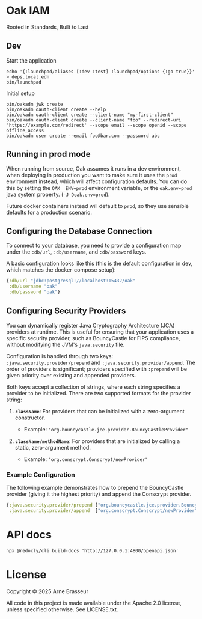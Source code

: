 # Oak IAM

Rooted in Standards, Built to Last 


## Dev

Start the application

```
echo '{:launchpad/aliases [:dev :test] :launchpad/options {:go true}}' > deps.local.edn
bin/launchpad
```

Initial setup

```
bin/oakadm jwk create
bin/oakadm oauth-client create --help
bin/oakadm oauth-client create --client-name "my-first-client"
bin/oakadm oauth-client create --client-name "foo" --redirect-uri 'https://example.com/redirect' --scope email --scope openid --scope offline_access
bin/oakadm user create --email foo@bar.com --password abc
```

## Running in prod mode

When running from source, Oak assumes it runs in a dev environment, when
deploying in production you want to make sure it uses the `prod` environment
instead, which will affect configuration defaults. You can do this by setting
the `OAK__ENV=prod` environment variable, or the `oak.env=prod` java system
property. (`-J-Doak.env=prod`).

Future docker containers instead will default to `prod`, so they use sensible
defaults for a production scenario.

## Configuring the Database Connection

To connect to your database, you need to provide a configuration map under the
`:db/url`, `:db/username`, and `:db/password` keys.

A basic configuration looks like this (this is the default configuration in dev,
which matches the docker-compose setup):

```clj
{:db/url "jdbc:postgresql://localhost:15432/oak"
 :db/username "oak"
 :db/password "oak"}
```

## Configuring Security Providers

You can dynamically register Java Cryptography Architecture (JCA) providers at
runtime. This is useful for ensuring that your application uses a specific
security provider, such as BouncyCastle for FIPS compliance, without modifying
the JVM's `java.security` file.

Configuration is handled through two keys: `:java.security.provider/prepend` and
`:java.security.provider/append`. The order of providers is significant;
providers specified with `:prepend` will be given priority over existing and
appended providers.

Both keys accept a collection of strings, where each string specifies a provider
to be initialized. There are two supported formats for the provider string:

1.  **`className`**: For providers that can be initialized with a zero-argument constructor.

    * Example: `"org.bouncycastle.jce.provider.BouncyCastleProvider"`

2.  **`className/methodName`**: For providers that are initialized by calling a static, zero-argument method.

    * Example: `"org.conscrypt.Conscrypt/newProvider"`

### Example Configuration

The following example demonstrates how to prepend the BouncyCastle provider (giving it the highest priority) and append the Conscrypt provider.

```clojure
{:java.security.provider/prepend ["org.bouncycastle.jce.provider.BouncyCastleProvider"]
 :java.security.provider/append  ["org.conscrypt.Conscrypt/newProvider"]}
```

# API docs

```
npx @redocly/cli build-docs 'http://127.0.0.1:4800/openapi.json'
```

# License

Copyright &copy; 2025 Arne Brasseur

All code in this project is made available under the Apache 2.0 license, unless
specified otherwise. See LICENSE.txt.
